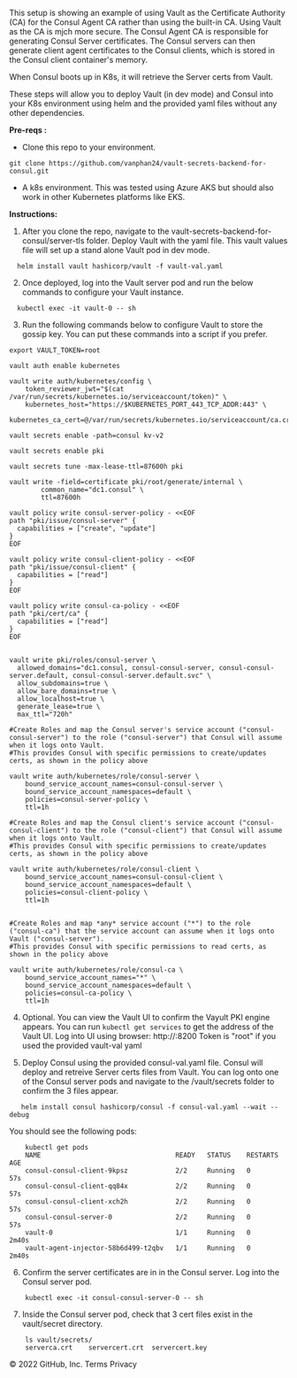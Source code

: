 This setup is showing an example of using Vault as the Certificate Authority (CA) for the Consul Agent CA rather than using the built-in CA. Using Vault as the CA is mjch more secure.
The Consul Agent CA is responsible for generating Consul Server certificates. The Consul servers can then generate client agent certificates to the Consul clients, 
which is stored in the Consul client container's memory. 

When Consul boots up in K8s, it will retrieve the Server certs from Vault.

These steps will allow you to deploy Vault (in dev mode) and Consul into your K8s environment using helm and the provided yaml files without any other dependencies.

**Pre-reqs :**

- Clone this repo to your environment.
```
git clone https://github.com/vanphan24/vault-secrets-backend-for-consul.git
```

- A k8s environment. This was tested using Azure AKS but should also work in other Kubernetes platforms like EKS.

**Instructions:**

1. After you clone the repo, navigate to the vault-secrets-backend-for-consul/server-tls folder.
   Deploy Vault with the yaml file. This vault values file will set up a stand alone Vault pod in dev mode.
```
  helm install vault hashicorp/vault -f vault-val.yaml 
```  

2. Once deployed, log into the Vault server pod and run the below commands to configure your Vault instance.
```
  kubectl exec -it vault-0 -- sh
```  

3. Run the following commands below to configure Vault to store the gossip key. You can put these commands into a script if you prefer.

```
export VAULT_TOKEN=root

vault auth enable kubernetes

vault write auth/kubernetes/config \
    token_reviewer_jwt="$(cat /var/run/secrets/kubernetes.io/serviceaccount/token)" \
    kubernetes_host="https://$KUBERNETES_PORT_443_TCP_ADDR:443" \
    kubernetes_ca_cert=@/var/run/secrets/kubernetes.io/serviceaccount/ca.crt

vault secrets enable -path=consul kv-v2

vault secrets enable pki

vault secrets tune -max-lease-ttl=87600h pki

vault write -field=certificate pki/root/generate/internal \
        common_name="dc1.consul" \
        ttl=87600h

vault policy write consul-server-policy - <<EOF
path "pki/issue/consul-server" {
  capabilities = ["create", "update"]
}
EOF

vault policy write consul-client-policy - <<EOF
path "pki/issue/consul-client" {
  capabilities = ["read"]
}
EOF

vault policy write consul-ca-policy - <<EOF
path "pki/cert/ca" {
  capabilities = ["read"]
}
EOF


vault write pki/roles/consul-server \
  allowed_domains="dc1.consul, consul-consul-server, consul-consul-server.default, consul-consul-server.default.svc" \
  allow_subdomains=true \
  allow_bare_domains=true \
  allow_localhost=true \
  generate_lease=true \
  max_ttl="720h"

#Create Roles and map the Consul server's service account ("consul-consul-server") to the role ("consul-server") that Consul will assume when it logs onto Vault.
#This provides Consul with specific permissions to create/updates certs, as shown in the policy above

vault write auth/kubernetes/role/consul-server \
    bound_service_account_names=consul-consul-server \
    bound_service_account_namespaces=default \
    policies=consul-server-policy \
    ttl=1h

#Create Roles and map the Consul client's service account ("consul-consul-client") to the role ("consul-client") that Consul will assume when it logs onto Vault.
#This provides Consul with specific permissions to create/updates certs, as shown in the policy above

vault write auth/kubernetes/role/consul-client \
    bound_service_account_names=consul-consul-client \
    bound_service_account_namespaces=default \
    policies=consul-client-policy \
    ttl=1h


#Create Roles and map *any* service account ("*") to the role ("consul-ca") that the service account can assume when it logs onto Vault ("consul-server").
#This provides Consul with specific permissions to read certs, as shown in the policy above

vault write auth/kubernetes/role/consul-ca \
    bound_service_account_names="*" \
    bound_service_account_namespaces=default \
    policies=consul-ca-policy \
    ttl=1h

```
        
4. Optional. You can view the Vault UI to confirm the Vayult PKI engine appears. You can run ```kubectl get services``` to get the address of the Vault UI.
   Log into UI using browser: http://<vualt-ui-service-IP-address>:8200
   Token is "root" if you used the provided vault-val yaml
   
   
5. Deploy Consul using the provided consul-val.yaml file. Consul will deploy and retreive Server certs files from Vault. 
   You can log onto one of the Consul server pods and navigate to the /vault/secrets folder to confirm the 3 files appear.
```   
   helm install consul hashicorp/consul -f consul-val.yaml --wait --debug
```
You should see the following pods:
```    
    kubectl get pods
    NAME                                  READY   STATUS    RESTARTS   AGE
    consul-consul-client-9kpsz            2/2     Running   0          57s
    consul-consul-client-qq84x            2/2     Running   0          57s
    consul-consul-client-xch2h            2/2     Running   0          57s
    consul-consul-server-0                2/2     Running   0          57s
    vault-0                               1/1     Running   0          2m40s
    vault-agent-injector-58b6d499-t2qbv   1/1     Running   0          2m40s
```    
    
6. Confirm the server certificates are in in the Consul server. Log into the Consul server pod.
```    
    kubectl exec -it consul-consul-server-0 -- sh
```
    
7. Inside the Consul server pod, check that 3 cert files exist in the vault/secret directory.
```
    ls vault/secrets/
    serverca.crt    servercert.crt  servercert.key
```


© 2022 GitHub, Inc.
Terms
Privacy
